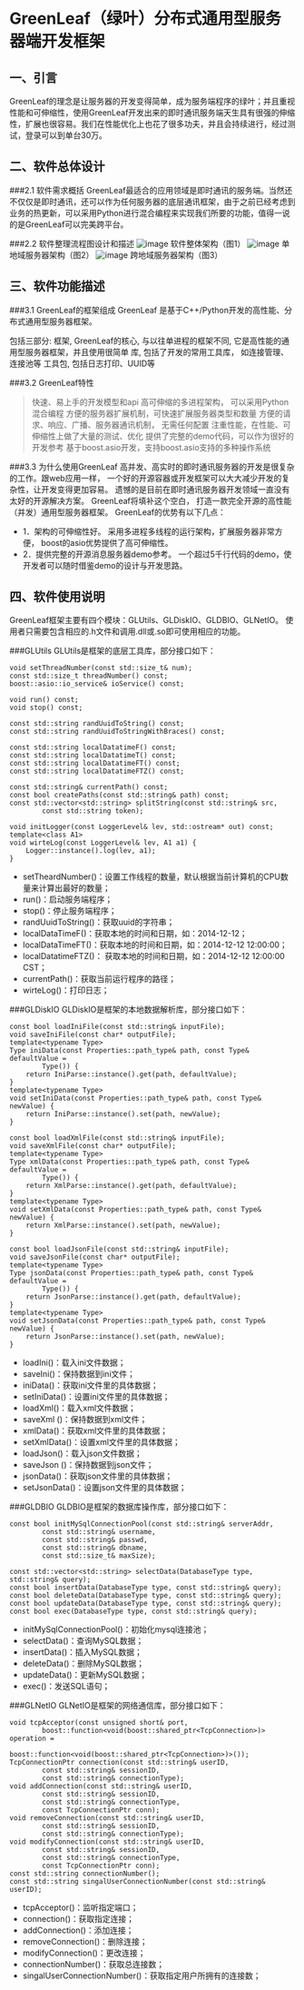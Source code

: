GreenLeaf（绿叶）分布式通用型服务器端开发框架
===================================

一、引言
-----------------------------------
GreenLeaf的理念是让服务器的开发变得简单，成为服务端程序的绿叶；并且重视性能和可伸缩性，使用GreenLeaf开发出来的即时通讯服务端天生具有很强的伸缩性，扩展也很容易。我们在性能优化上也花了很多功夫，并且会持续进行，经过测试，登录可以到单台30万。

二、软件总体设计
-----------------------------------

###2.1 软件需求概括
GreenLeaf最适合的应用领域是即时通讯的服务端。当然还不仅仅是即时通讯，还可以作为任何服务器的底层通讯框架，由于之前已经考虑到业务的热更新，可以采用Python进行混合编程来实现我们所要的功能，值得一说的是GreenLeaf可以完美跨平台。

###2.2 软件整理流程图设计和描述
![image](https://github.com/liwangmj/GreenLeaf/blob/master/Doc/GreenLeaf_SoftwareArchitectureFigure.png) 
软件整体架构（图1）
![image](https://github.com/liwangmj/GreenLeaf/blob/master/Doc/GreenLeaf_SingleRegionArchitectureFigure.png)
单地域服务器架构（图2）
![image](https://github.com/liwangmj/GreenLeaf/blob/master/Doc/GreenLeaf_CrossDomainArchitectureFigure.png)
跨地域服务器架构（图3）

三、软件功能描述
-----------------------------------

###3.1 GreenLeaf的框架组成
GreenLeaf 是基于C++/Python开发的高性能、分布式通用型服务器框架。

包括三部分:
	框架, GreenLeaf的核心, 与以往单进程的框架不同, 它是高性能的通用型服务器框架，并且使用很简单
	库, 包括了开发的常用工具库， 如连接管理、连接池等
	工具包, 包括日志打印、UUID等

###3.2 GreenLeaf特性
> 快速、易上手的开发模型和api
> 高可伸缩的多进程架构， 可以采用Python混合编程
> 方便的服务器扩展机制，可快速扩展服务器类型和数量
> 方便的请求、响应、广播、服务器通讯机制， 无需任何配置
> 注重性能，在性能、可伸缩性上做了大量的测试、优化
> 提供了完整的demo代码，可以作为很好的开发参考
> 基于boost.asio开发，支持boost.asio支持的多种操作系统

###3.3 为什么使用GreenLeaf
高并发、高实时的即时通讯服务器的开发是很复杂的工作。跟web应用一样， 一个好的开源容器或开发框架可以大大减少开发的复杂性，让开发变得更加容易。
遗憾的是目前在即时通讯服务器开发领域一直没有太好的开源解决方案。 GreenLeaf将填补这个空白， 打造一款完全开源的高性能（并发）通用型服务器框架。
GreenLeaf的优势有以下几点：
* 1．架构的可伸缩性好。 采用多进程多线程的运行架构，扩展服务器非常方便， boost的asio优势提供了高可伸缩性。
* 2．提供完整的开源消息服务器demo参考。 一个超过5千行代码的demo，使开发者可以随时借鉴demo的设计与开发思路。

四、软件使用说明
-----------------------------------
GreenLeaf框架主要有四个模块：GLUtils、GLDiskIO、GLDBIO、GLNetIO。
使用者只需要包含相应的.h文件和调用.dll或.so即可使用相应的功能。

###GLUtils
GLUtils是框架的底层工具库，部分接口如下：

    void setThreadNumber(const std::size_t& num);
    const std::size_t threadNumber() const;
    boost::asio::io_service& ioService() const;

    void run() const;
    void stop() const;

    const std::string randUuidToString() const;
    const std::string randUuidToStringWithBraces() const;

    const std::string localDatatimeF() const;
    const std::string localDatatimeT() const;
    const std::string localDatatimeFT() const;
    const std::string localDatatimeFTZ() const;

    const std::string& currentPath() const;
    const bool createPaths(const std::string& path) const;
    const std::vector<std::string> splitString(const std::string& src,
            const std::string token);

    void initLogger(const LoggerLevel& lev, std::ostream* out) const;
    template<class A1>
    void wirteLog(const LoggerLevel& lev, A1 a1) {
        Logger::instance().log(lev, a1);
    }

* setTheardNumber()：设置工作线程的数量，默认根据当前计算机的CPU数量来计算出最好的数量；
* run()：启动服务端程序；
* stop()：停止服务端程序；
* randUuidToString()：获取uuid的字符串；
* localDataTimeF()：获取本地的时间和日期，如：2014-12-12；
* localDataTimeFT()：获取本地的时间和日期，如：2014-12-12 12:00:00；
* localDatatimeFTZ()： 获取本地的时间和日期，如：2014-12-12 12:00:00 CST；
* currentPath()：获取当前运行程序的路径；
* wirteLog()：打印日志；

###GLDiskIO
GLDiskIO是框架的本地数据解析库，部分接口如下：

    const bool loadIniFile(const std::string& inputFile);
    void saveIniFile(const char* outputFile);
    template<typename Type>
    Type iniData(const Properties::path_type& path, const Type& defaultValue =
            Type()) {
        return IniParse::instance().get(path, defaultValue);
    }
    template<typename Type>
    void setIniData(const Properties::path_type& path, const Type& newValue) {
        return IniParse::instance().set(path, newValue);
    }

    const bool loadXmlFile(const std::string& inputFile);
    void saveXmlFile(const char* outputFile);
    template<typename Type>
    Type xmlData(const Properties::path_type& path, const Type& defaultValue =
            Type()) {
        return XmlParse::instance().get(path, defaultValue);
    }
    template<typename Type>
    void setXmlData(const Properties::path_type& path, const Type& newValue) {
        return XmlParse::instance().set(path, newValue);
    }

    const bool loadJsonFile(const std::string& inputFile);
    void saveJsonFile(const char* outputFile);
    template<typename Type>
    Type jsonData(const Properties::path_type& path, const Type& defaultValue =
            Type()) {
        return JsonParse::instance().get(path, defaultValue);
    }
    template<typename Type>
    void setJsonData(const Properties::path_type& path, const Type& newValue) {
        return JsonParse::instance().set(path, newValue);
    }

* loadIni()：载入ini文件数据；
* saveIni()：保持数据到ini文件；
* iniData()：获取ini文件里的具体数据；
* setIniData()：设置ini文件里的具体数据；
* loadXml()：载入xml文件数据；
* saveXml ()：保持数据到xml文件；
* xmlData()：获取xml文件里的具体数据；
* setXmlData()：设置xml文件里的具体数据；
* loadJson()：载入json文件数据；
* saveJson ()：保持数据到json文件；
* jsonData()：获取json文件里的具体数据；
* setJsonData()：设置json文件里的具体数据；

###GLDBIO
GLDBIO是框架的数据库操作库，部分接口如下：

    const bool initMySqlConnectionPool(const std::string& serverAddr,
            const std::string& username,
            const std::string& passwd,
            const std::string& dbname,
            const std::size_t& maxSize);

    const std::vector<std::string> selectData(DatabaseType type, std::string& query);
    const bool insertData(DatabaseType type, const std::string& query);
    const bool deleteData(DatabaseType type, const std::string& query);
    const bool updateData(DatabaseType type, const std::string& query);
    const bool exec(DatabaseType type, const std::string& query);

* initMySqlConnectionPool()：初始化mysql连接池；
* selectData()：查询MySQL数据；
* insertData()：插入MySQL数据；
* deleteData()：删除MySQL数据；
* updateData()：更新MySQL数据；
* exec()：发送SQL语句；

###GLNetIO
GLNetIO是框架的网络通信库，部分接口如下：

    void tcpAcceptor(const unsigned short& port,
            boost::function<void(boost::shared_ptr<TcpConnection>)> operation =
                    boost::function<void(boost::shared_ptr<TcpConnection>)>());
    TcpConnectionPtr connection(const std::string& userID,
            const std::string& sessionID,
            const std::string& connectionType);
    void addConnection(const std::string& userID,
            const std::string& sessionID,
            const std::string& connectionType,
            const TcpConnectionPtr conn);
    void removeConnection(const std::string& userID,
            const std::string& sessionID,
            const std::string& connectionType);
    void modifyConnection(const std::string& userID,
            const std::string& sessionID,
            const std::string& connectionType,
            const TcpConnectionPtr conn);
    const std::string connectionNumber();
    const std::string singalUserConnectionNumber(const std::string& userID);

* tcpAcceptor()：监听指定端口；
* connection()：获取指定连接；
* addConnection()：添加连接；
* removeConnection()：删除连接；
* modifyConnection()：更改连接；
* connectionNumber()：获取总连接数；
* singalUserConnectionNumber()：获取指定用户所拥有的连接数；



